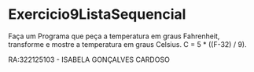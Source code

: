 # Exercicio9ListaSequencial
Faça um Programa que peça a temperatura em graus Fahrenheit, transforme e mostre a temperatura em graus Celsius. C = 5 * ((F-32) / 9).

RA:322125103 - ISABELA GONÇALVES CARDOSO
